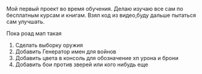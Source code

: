 Мой первый проект во время обучения. Делаю изучаю все сам по бесплатным курсам и книгам. 
Взял код из видео,буду дальше пытаться сам улучшать.

Пока роад мап такая 
1. Сделать выборку оружия
2. Добавить Генератор имен для войнов
3. Добавить цвета в консоль для обозначение хп урона и брони
4. Добавить бои против зверей или кого нибудь еще
   
